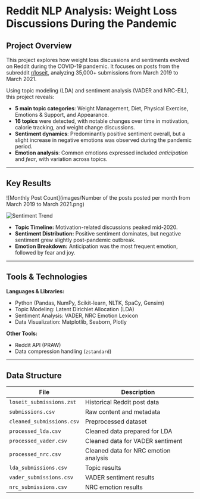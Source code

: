 # Reddit NLP Analysis: Weight Loss Discussions During the Pandemic

## Project Overview

This project explores how weight loss discussions and sentiments evolved on Reddit during the COVID-19 pandemic. It focuses on posts from the subreddit [r/loseit](https://www.reddit.com/r/loseit), analyzing 35,000+ submissions from March 2019 to March 2021.

Using topic modeling (LDA) and sentiment analysis (VADER and NRC-EIL), this project reveals:

- **5 main topic categories**: Weight Management, Diet, Physical Exercise, Emotions & Support, and Appearance.
- **16 topics** were detected, with notable changes over time in motivation, calorie tracking, and weight change discussions.
- **Sentiment dynamics**: Predominantly positive sentiment overall, but a slight increase in negative emotions was observed during the pandemic period.
- **Emotion analysis**: Common emotions expressed included *anticipation* and *fear*, with variation across topics.

---

## Key Results

![Monthly Post Count](images/Number of the posts posted per month from March 2019 to March 2021.png)

![Sentiment Trend](images/sentiment_trend.png)

- **Topic Timeline:** Motivation-related discussions peaked mid-2020.
- **Sentiment Distribution:** Positive sentiment dominates, but negative sentiment grew slightly post-pandemic outbreak.
- **Emotion Breakdown:** Anticipation was the most frequent emotion, followed by fear and joy.
---

## Tools & Technologies

**Languages & Libraries:**

- Python (Pandas, NumPy, Scikit-learn, NLTK, SpaCy, Gensim)
- Topic Modeling: Latent Dirichlet Allocation (LDA)
- Sentiment Analysis: VADER, NRC Emotion Lexicon
- Data Visualization: Matplotlib, Seaborn, Plotly

**Other Tools:**
- Reddit API (PRAW)
- Data compression handling (`zstandard`)

---

## Data Structure

| File | Description |
|------|-------------|
| `loseit_submissions.zst` | Historical Reddit post data |
| `submissions.csv` | Raw content and metadata |
| `cleaned_submissions.csv` | Preprocessed dataset |
| `processed_lda.csv` | Cleaned data prepared for LDA |
| `processed_vader.csv` | Cleaned data for VADER sentiment |
| `processed_nrc.csv` | Cleaned data for NRC emotion analysis |
| `lda_submissions.csv` | Topic results |
| `vader_submissions.csv` | VADER sentiment results |
| `nrc_submissions.csv` | NRC emotion results |
